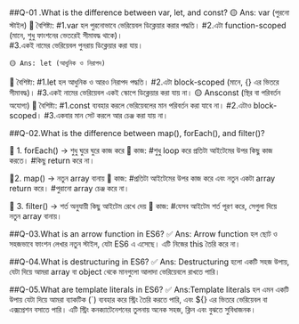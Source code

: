 ##Q-01 .What is the difference between var, let, and const?
🟡 Ans: var (পুরনো স্টাইল)
🔑 বৈশিষ্ট্য:
#1.var হল পুরনোভাবে ভেরিয়েবল ডিক্লেয়ার করার পদ্ধতি।
#2.এটা function-scoped (মানে, শুধু ফাংশনের ভেতরেই সীমাবদ্ধ থাকে)।  
 #3.একই নামের ভেরিয়েবল পুনরায় ডিক্লেয়ার করা যায়।

    🟡 Ans: let (আধুনিক ও নিরাপদ)

🔑 বৈশিষ্ট্য:
#1.let হল আধুনিক ও আরও নিরাপদ পদ্ধতি।
#2.এটা block-scoped (মানে, {} এর ভিতরে সীমাবদ্ধ)।
#3.একই নামের ভেরিয়েবল একই স্কোপে ডিক্লেয়ার করা যায় না।
🟡 Ansconst (স্থির বা পরিবর্তন অযোগ্য)
🔑 বৈশিষ্ট্য:
#1.const ব্যবহার করলে ভেরিয়েবলের মান পরিবর্তন করা যাবে না।
#2.এটাও block-scoped।
#3.একবার মান সেট করলে আর চেঞ্জ করা যায় না।

##Q-02.What is the difference between map(), forEach(), and filter()?

🔁 1. forEach() → শুধু ঘুরে ঘুরে কাজ করে
📌 কাজ:
#শুধু loop করে প্রতিটা আইটেমের উপর কিছু কাজ করতে।
#কিছু return করে না।

🔁2. map() → নতুন array বানায়
📌 কাজ:
#প্রতিটা আইটেমের উপর কাজ করে এবং নতুন একটা array return করে।
#পুরানো array চেঞ্জ করে না।

🔁 3. filter() → শর্ত অনুযায়ী কিছু আইটেম রেখে দেয়
📌 কাজ:
#যেসব আইটেম শর্ত পূরণ করে, সেগুলা দিয়ে নতুন array বানায়।

##Q-03.What is an arrow function in ES6?
✅ Ans: Arrow function হল ছোট ও সহজভাবে ফাংশন লেখার নতুন স্টাইল, যেটা ES6 এ এসেছে। এটি নিজের this তৈরি করে না।

##Q-04.What is destructuring in ES6?
✅ Ans: Destructuring হলো একটি সহজ উপায়, যেটা দিয়ে আমরা array বা object থেকে মানগুলো আলাদা ভেরিয়েবলে রাখতে পারি।

##Q-05.What are template literals in ES6?
✅ Ans:Template literals হল এমন একটি উপায় যেটা দিয়ে আমরা ব্যাকটিক (`) ব্যবহার করে স্ট্রিং তৈরি করতে পারি, এবং ${} এর ভিতরে ভেরিয়েবল বা এক্সপ্রেশন বসাতে পারি।
এটি স্ট্রিং কনক্যাটেনেশনের তুলনায় অনেক সহজ, ক্লিন এবং বুঝতে সুবিধাজনক।
